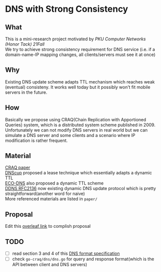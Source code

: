 # DNS with Strong Consistency

## What
This is a mini-research project motivated by *PKU Computer Networks (Honor Tack) 21Fall*   
We try to achieve strong consistency requirement for DNS service (i.e. if a domain-name-IP mapping changes, all clients/servers must see it at once)
## Why
Existing DNS update scheme adapts TTL mechanism which reaches weak (eventual) consisteny. It works well today but it possibly won't fit mobile servers in the future.
## How
Basically we propose using CRAQ(Chain Replication with Apportioned Queries) system, which is a distributed system scheme published in 2009.
Unfortunately we can not modify DNS servers in real world but we can simulate a DNS server and some clients and a scenario where IP modification is rather frequent. 
## Material
[CRAQ paper](https://www.usenix.org/legacy/event/usenix09/tech/full_papers/terrace/terrace.pdf)  
[DNScup](https://ieeexplore.ieee.org/document/1648827) proposed a lease technique which essentially adapts a dynamic TTL  
[ECO-DNS](https://ieeexplore.ieee.org/document/7164912) also proposed a dynamic TTL scheme  
[DDNS RFC2136](https://datatracker.ietf.org/doc/html/rfc2136) now existing dynamic DNS update protocol which is pretty straightforward(another word for naive)  
More referenced materials are listed in `paper/`  
## Proposal 
Edit this [overleaf link](https://www.overleaf.com/8934546512bfqsfbjjppjb) to complish proposal

## TODO
- [ ] read section 3 and 4 of this [DNS format specification](https://datatracker.ietf.org/doc/html/rfc1035) 
- [ ] check `go-craq/dns/dns.go` for query and response format(which is the API between client and DNS servers)  